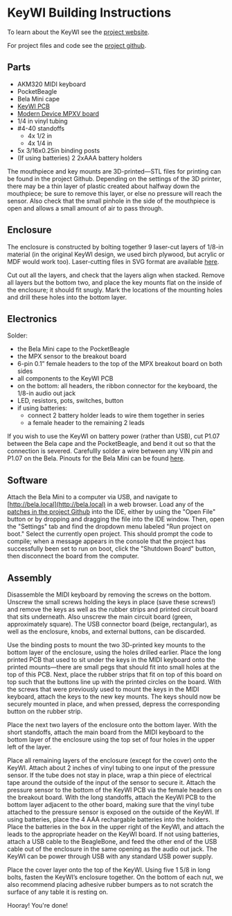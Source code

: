 # KeyWI Building Instructions

To learn about the KeyWI see the [project website](https://ccrma.stanford.edu/~mcaren/keyWI/).

For project files and code see the [project github](https://github.com/matthewcaren/keyWI).

## Parts

- AKM320 MIDI keyboard
- PocketBeagle
- Bela Mini cape
- [KeyWI PCB](https://github.com/matthewcaren/KeyWI/blob/master/platform-files/board-schematic.fzz)
- [Modern Device MPXV board](https://moderndevice.com/product/pressure-sensor-mpxv/)
- 1/4 in vinyl tubing
- #4-40 standoffs
  - 4x 1/2 in
  - 4x 1/4 in
 - 5x 3/16x0.25in binding posts
- (If using batteries) 2 2xAAA battery holders

The mouthpiece and key mounts are 3D-printed—STL files for printing can be found in the project Github. Depending on the settings of the 3D printer, there may be a thin layer of plastic created about halfway down the mouthpiece; be sure to remove this layer, or else no pressure will reach the sensor. Also check that the small pinhole in the side of the mouthpiece is open and allows a small amount of air to pass through.


## Enclosure

The enclosure is constructed by bolting together 9 laser-cut layers of 1/8-in material (in the original KeyWI design, we used birch plywood, but acrylic or MDF would work too). Laser-cutting files in SVG format are available [here](https://github.com/matthewcaren/KeyWI/tree/master/platform-files/enclosure). 

Cut out all the layers, and check that the layers align when stacked. Remove all layers but the bottom two, and place the key mounts flat on the inside of the enclosure; it should fit snugly. Mark the locations of the mounting holes and drill these holes into the bottom layer.


## Electronics

Solder:
- the Bela Mini cape to the PocketBeagle
- the MPX sensor to the breakout board
- 6-pin 0.1” female headers to the top of the MPX breakout board on both sides
- all components to the KeyWI PCB
- on the bottom: all headers, the ribbon connector for the keyboard, the 1/8-in audio out jack
- LED, resistors, pots, switches, button
- if using batteries:
  - connect 2 battery holder leads to wire them together in series
  - a female header to the remaining 2 leads

If you wish to use the KeyWI on battery power (rather than USB), cut P1.07 between the Bela cape and the PocketBeagle, and bend it out so that the connection is severed. Carefullly solder a wire between any VIN pin and P1.07 on the Bela. Pinouts for the Bela Mini can be found [here](https://i.imgur.com/2ek2zQc.png).


## Software

Attach the Bela Mini to a computer via USB, and navigate to [http://bela.local](http://bela.local) in a web browser. Load any of the [patches in the project Github](https://github.com/matthewcaren/KeyWI/tree/master/code) into the IDE, either by using the "Open File" button or by dropping and dragging the file into the IDE window. Then, open the "Settings" tab and find the dropdown menu labeled "Run project on boot." Select the currently open project. This should prompt the code to compile; when a message appears in the console that the project has successfully been set to run on boot, click the "Shutdown Board" button, then disconnect the board from the computer.


## Assembly

Disassemble the MIDI keyboard by removing the screws on the bottom. Unscrew the small screws holding the keys in place  (save these screws!) and remove the keys as well as the rubber strips and printed circuit board that sits underneath. Also unscrew the main circuit board (green, approximately square). The USB connector board (beige, rectangular), as well as the enclosure, knobs, and external buttons, can be discarded.

Use the binding posts to mount the two 3D-printed key mounts to the bottom layer of the enclosure, using the holes drilled earlier. Place the long printed PCB that used to sit under the keys in the MIDI keyboard onto the printed mounts—there are small pegs that should fit into small holes at the top of this PCB. Next, place the rubber strips that fit on top of this board on top such that the buttons line up with the printed circles on the board. With the screws that were previously used to mount the keys in the MIDI keyboard, attach the keys to the new key mounts. The keys should now be securely mounted in place, and when pressed, depress the corresponding button on the rubber strip.

Place the next two layers of the enclosure onto the bottom layer. With the short standoffs, attach the main board from the MIDI keyboard to the bottom layer of the enclosure using the top set of four holes in the upper left of the layer.

Place all remaining layers of the enclosure (except for the cover) onto the KeyWI. Attach about 2 inches of vinyl tubing to one input of the pressure sensor. If the tube does not stay in place, wrap a thin piece of electrical tape around the outside of the input of the sensor to secure it. Attach the pressure sensor to the bottom of the KeyWI PCB via the female headers on the breakout board. With the long standoffs, attach the KeyWI PCB to the bottom layer adjacent to the other board, making sure that the vinyl tube attached to the pressure sensor is exposed on the outside of the KeyWI. If using batteries, place the 4 AAA rechargable batteries into the holders. Place the batteries in the box in the upper right of the KeyWI, and attach the leads to the appropriate header on the KeyWI board. If not using batteries, attach a USB cable to the BeagleBone, and feed the other end of the USB cable out of the enclosure in the same opening as the audio out jack. The KeyWI can be power through USB with any standard USB power supply.

Place the cover layer onto the top of the KeyWI. Using five 1 5/8 in long bolts, fasten the KeyWI’s enclosure together. On the bottom of each nut, we also recommend placing adhesive rubber bumpers as to not scratch the surface of any table it is resting on.

Hooray! You're done!
